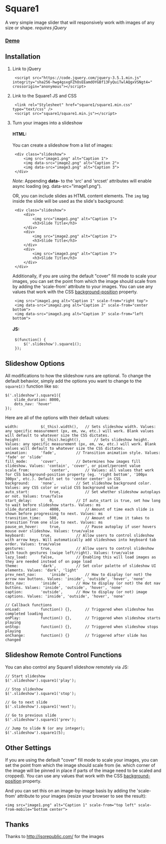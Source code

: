 # Square1
A very simple image slider that will responsively work with images of any size or shape.
*requires jQuery*

### [Demo](http://projects.thomhines.com/square1/)


## Installation

1. Link to jQuery

		<script src="https://code.jquery.com/jquery-3.5.1.min.js" integrity="sha256-hwg4gsxgFZhOsEEamdOYGBf13FyQuiTwlAQgxVSNgt4=" crossorigin="anonymous"></script>

2. Link to the Square1 JS and CSS

		<link rel="Stylesheet" href="square1/square1.min.css" type="text/css" />
		<script src="square1/square1.min.js"></script>

3. Turn your images into a slideshow

	#### HTML:

	You can create a slideshow from a list of images:

		<div class="slideshow">
			<img src="image1.png" alt="Caption 1">
			<img data-src="image2.png" alt="Caption 2">
			<img data-src="image3.png" alt="Caption 3">
		</div>

	*Note*: Appending **data-** to the 'src' and 'srcset' attributes will enable async loading (eg. data-src="image1.png").


	OR, you can include slides as HTML content elements. The `img` tag inside the slide will be used as the slide's background:

		<div class="slideshow">
			<div>
				<img src="image1.png" alt="Caption 1">
				<h3>Slide Title</h3>
			</div>
			<div>
				<img src="image2.png" alt="Caption 2">
				<h3>Slide Title</h3>
			</div>
			<div>
				<img src="image3.png" alt="Caption 3">
				<h3>Slide Title</h3>
			</div>
		</div>


	Additionally, if you are using the default "cover" fill mode to scale your images, you can set the point from which the image should scale from by adding the 'scale-from' attribute to your images. You can use any values that work with the CSS [background-position](https://www.w3schools.com/cssref/pr_background-position.asp) property.

		<img src="image1.png alt="Caption 1" scale-from="right top">
		<img data-src="image2.png alt="Caption 2" scale-from="center bottom">
		<img data-src="image3.png alt="Caption 3" scale-from="left bottom">


	#### JS:

		$(function() {
			$('.slideshow').square1();
		});




## Slideshow Options

All modifications to how the slideshow runs are optional. To change the default behavior, simply add the options you want to change to the `square1()` function like so:

	$('.slideshow').square1({
		slide_duration: 8000,
		dots_nav: 'hover'
	});


Here are all of the options with their default values:


	width: 			$(_this).width(), 	// Sets slideshow width. Values: any specific measurement (px, em, vw, etc.) will work. Blank values will default to whatever size the CSS dictates.
	height: 		$(_this).height(),  	// Sets slideshow height. Values: any specific measurement (px, em, vw, etc.) will work. Blank values will default to whatever size the CSS dictates.
	animation: 		'fade', 		// Transition animation style. Values: 'fade' or 'slide'
	fill_mode: 		'cover', 		// Determines how images fill slideshow. Values: 'contain', 'cover', or pixel/percent value
	scale_from: 		'center', 		// Values: all values that work for CSS background-position property (eg. 'right bottom', '100px 300px', etc.). Default set to 'center center' in CSS
	background:		'none',			// Set slideshow background color. Values: any CSS color or valid CSS background value
	auto_start: 		true,			// Set whether slideshow autoplays or not. Values: true/false
	start_delay: 		0, 			// If auto_start is true, set how long to wait before slideshow starts. Values: ms
	slide_duration: 	4000, 			// Amount of time each slide is shown before progressing to next. Values: ms
	transition_time: 	500, 			// Amount of time it takes to transition from one slie to next. Values: ms
	pause_on_hover: 	true,			// Pause autoplay if user hovers mouse over slideshow. Values: true/valse
	keyboard: 		true,			// Allow users to control slideshow with arrow keys. Will automatically add slideshows into keyboard tab order. Values: true/valse
	gestures: 		true,			// Allow users to control slideshow with touch gestures (swipe left/right). Values: true/valse
	lazy_load: 		false,			// Enabling this will load images as they are needed instead of on page load
	theme:			'dark',			// Set color palette of slideshow UI elements. Values: 'dark', 'light'
	prev_next_nav: 		'inside', 		// How to display (or not) the arrow nav buttons. Values: 'inside', 'outside', 'hover', 'none'
	dots_nav: 		'inside', 		// How to display (or not) the dot nav buttons. Values: 'inside', 'outside', 'hover', 'none'
	caption: 		'outside', 		// How to display (or not) image captions. Values: 'inside', 'outside', 'hover', 'none'

	// Callback functions
	onLoad: 		function() {},		// Triggered when slideshow has completed loading
	onPlay: 		function() {},		// Triggered when slideshow starts playing
	onStop: 		function() {},		// Triggered when slideshow stops playing
	onChange: 		function() {}		// Triggered after slide has changed


## Slideshow Remote Control Functions

You can also control any Square1 slideshow remotely via JS:

	// Start slideshow
	$('.slideshow').square1('play');

	// Stop slideshow
	$('.slideshow').square1('stop');

	// Go to next slide
	$('.slideshow').square1('next');

	// Go to previous slide
	$('.slideshow').square1('prev');

	// Jump to slide N (or any integer);
	$('.slideshow').square1(5);



## Other Settings

If you are using the default "cover" fill mode to scale your images, you can set the point from which the image should scale from (ie. which corner of the image will be pinned in place if parts of the image need to be scaled and cropped). You can use any values that work with the CSS [background-position](https://www.w3schools.com/cssref/pr_background-position.asp) property.

And you can set this on an image-by-image basis by adding the 'scale-from' attribute to your images (resize your browser to see the result):

  	<img src="image1.png" alt="Caption 1" scale-from="top left" scale-from-mobile="bottom center">


## Thanks

Thanks to http://isorepublic.com/ for the images
